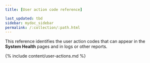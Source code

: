 ```yaml
---
title: [User action code reference]

last_updated: tbd
sidebar: mydoc_sidebar
permalink: /:collection/:path.html
---
```


This reference identifies the user action codes that can appear in the **System Health**  pages and in logs or other reports.

{% include content/user-actions.md %}
